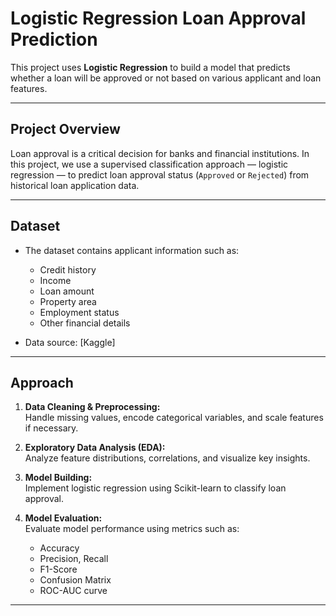 # Logistic Regression Loan Approval Prediction

This project uses **Logistic Regression** to build a model that predicts whether a loan will be approved or not based on various applicant and loan features.

---

## Project Overview

Loan approval is a critical decision for banks and financial institutions. In this project, we use a supervised classification approach — logistic regression — to predict loan approval status (`Approved` or `Rejected`) from historical loan application data.

---

## Dataset

- The dataset contains applicant information such as:
  - Credit history
  - Income
  - Loan amount
  - Property area
  - Employment status
  - Other financial details

- Data source: [Kaggle]

---

## Approach

1. **Data Cleaning & Preprocessing:**  
   Handle missing values, encode categorical variables, and scale features if necessary.

2. **Exploratory Data Analysis (EDA):**  
   Analyze feature distributions, correlations, and visualize key insights.

3. **Model Building:**  
   Implement logistic regression using Scikit-learn to classify loan approval.

4. **Model Evaluation:**  
   Evaluate model performance using metrics such as:
   - Accuracy
   - Precision, Recall
   - F1-Score
   - Confusion Matrix
   - ROC-AUC curve

---